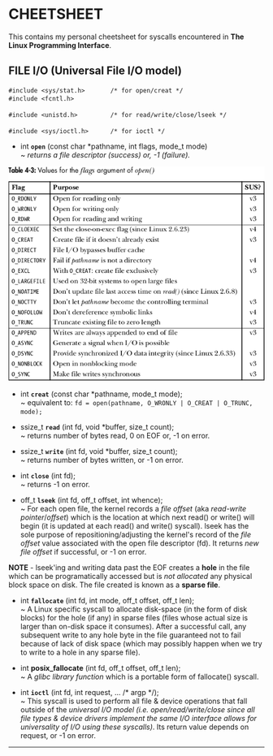 # CHEETSHEET
This contains my personal cheetsheet for syscalls encountered in **The Linux Programming Interface**.


## FILE I/O (Universal File I/O model)

```
#include <sys/stat.h>       /* for open/creat */
#include <fcntl.h>

#include <unistd.h>         /* for read/write/close/lseek */

#include <sys/ioctl.h>      /* for ioctl */
```

* int **`open`** (const char \*pathname, int flags, mode_t mode)  
~ *returns a file descriptor (success) or, -1 (failure).*
    
 ![open flags](./images/open_flags.png)  
 

* int **`creat`** (const char *pathname, mode_t mode);  
~ equivalent to:  `fd = open(pathname, O_WRONLY | O_CREAT | O_TRUNC, mode);`
 
* ssize_t **`read`** (int fd, void *buffer, size_t count);  
~ returns number of bytes read, 0 on EOF or, -1 on error.

* ssize_t **`write`** (int fd, void *buffer, size_t count);  
~ returns number of bytes written, or -1 on error.

* int **`close`** (int fd);  
~ returns -1 on error.

* off_t **`lseek`** (int fd, off_t offset, int whence);  
~ For each open file, the kernel records a *file offset* (aka *read-write pointer*/*offset*) which is the location at which next read() or write() will begin (it is updated at each read() and write() syscall). lseek has the sole purpose of repositioning/adjusting the kernel's record of the *file offset* value associated with the open file descriptor (fd). It returns *new file offset* if successful, or -1 on error.
  
**NOTE** - lseek'ing and writing data past the EOF creates a **hole** in the file which can be programatically accessed but is *not allocated* any physical block space on disk. The file created is known as a **sparse file**.

* int **`fallocate`** (int fd, int mode, off_t offset, off_t len);  
~ A Linux specific syscall to allocate disk-space (in the form of disk blocks) for the hole (if any) in sparse files (files whose actual size is larger than on-disk space it consumes). After a successful call, any subsequent write to any hole byte in the file guaranteed not to fail because of lack of disk space (which may possibly happen when we try to write to a hole in any sparse file).

* int **posix_fallocate** (int fd, off_t offset, off_t len);  
~ A *glibc library function* which is a portable form of fallocate() syscall.

* int **`ioctl`** (int fd, int request, ... /* argp */);  
~ This syscall is used to perform all file & device operations that fall outside of the *universal I/O model (i.e. open/read/write/close since all file types & device drivers implement the same I/O interface allows for universality of I/O using these syscalls)*. Its return value depends on request, or -1 on error.

---